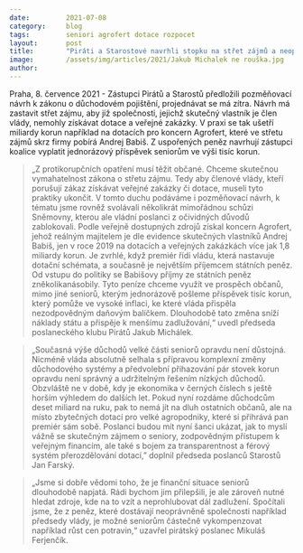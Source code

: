```yaml
---
date:         2021-07-08
category:     blog
tags:         seniori agrofert dotace rozpocet
layout:       post
title:        "Piráti a Starostové navrhli stopku na střet zájmů a neoprávněné dotace Agrofertu. Z ušetřených peněz pošlou každému seniorovi tisíc korun"
image:        /assets/img/articles/2021/Jakub Michalek ne rouška.jpg
author:       
---
```


Praha, 8. července 2021  - Zástupci Pirátů a Starostů předložili pozměňovací návrh k zákonu o důchodovém pojištění, projednávat se má zítra. Návrh má zastavit střet zájmu, aby již společnosti, jejichž skutečný vlastník je člen vlády, nemohly získávat dotace a veřejné zakázky. V praxi se tak ušetří miliardy korun například na dotacích pro koncern Agrofert, které ve střetu zájmů skrz firmy pobírá Andrej Babiš. Z uspořených peněz navrhují zástupci koalice vyplatit jednorázový příspěvek seniorům ve výši tisíc korun.


> „Z protikorupčních opatření musí těžit občané. Chceme skutečnou vymahatelnost zákona o střetu zájmu. Tedy aby členové vlády, kteří porušují zákaz získávat veřejné zakázky či dotace, museli tyto praktiky ukončit. V tomto duchu podáváme i pozměňovací návrh, k tématu jsme rovněž svolávali několikrát mimořádnou schůzi Sněmovny, kterou ale vládní poslanci z očividných důvodů zablokovali. Podle veřejně dostupných zdrojů získal koncern Agrofert, jehož reálným majitelem je dle evidence skutečných vlastníků Andrej Babiš, jen v roce 2019 na dotacích a veřejných zakázkách více jak 1,8 miliardy korun. Je zvrhlé, když premiér řídí vládu, která nastavuje dotační schémata, a současně je největším příjemcem státních peněz. Od vstupu do politiky se Babišovy příjmy ze státních peněz zněkolikanásobily. Tyto peníze chceme využít ve prospěch občanů, mimo jiné seniorů, kterým jednorázově pošleme příspěvek tisíc korun, který pomůže ve vysoké inflaci, ke které vláda přispěla nezodpovědným daňovým balíčkem. Dlouhodobě tato změna sníží náklady státu a přispěje k menšímu zadlužování,“ uvedl předseda poslaneckého klubu Pirátů Jakub Michálek.


> „Současná výše důchodů velké části seniorů opravdu není důstojná. Nicméně vláda absolutně selhala s přípravou komplexní změny důchodového systémy a předvolební přihazování pár stovek korun opravdu není správný a udržitelným řešením nízkých důchodů. Obzvláště ne v době, kdy je ekonomika v černých číslech s ještě horším výhledem do dalších let. Pokud nyní rozdáme důchodcům deset miliard na ruku, pak to nemá jít na dluh ostatních občanů, ale na místo zbytečných dotací pro velké agropodniky, které si přihrává pan premiér sám sobě. Poslanci budou mít nyní šanci ukázat, jak to myslí vážně se skutečným zájmem o seniory, zodpovědným přístupem k veřejným financím, ale také s bojem za transparentnost a férový systém přerozdělování dotací,” doplnil předseda poslanců Starostů Jan Farský.


> „Jsme si dobře vědomi toho, že je finanční situace seniorů dlouhodobě napjatá. Rádi bychom jim přilepšili, je ale zároveň nutné hledat zdroje, kde na to vzít a neprohlubovat dál zadlužení. Spočítali jsme, že z peněz, které dostávají neoprávněně společnosti například předsedy vlády, je možné seniorům částečně vykompenzovat například růst cen potravin,“ uzavřel pirátský poslanec Mikuláš Ferjenčík.
